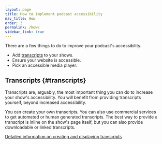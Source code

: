 ```yaml
---
layout: page
title: How to implement podcast accessibility
nav_title: How
order: 3
permalink: /how/
sidebar_link: true
---
```



There are a few things to do to improve your podcast's accessibility.

* Add [transcripts](#transcripts) to your shows.
* Ensure your website is accessible.
* Pick an accessible media player.

## Transcripts {#transcripts}

Transcripts are, arguably, the most important thing you can do to increase your show's accessibility. You will benefit from providing transcripts yourself, beyond increased accessibility. 


You can create your own transcripts. You can also use commercial services to get automated or human generated transcripts. The best way to provide a transcript is inline on the show's page itself, but you can also provide downloadable or linked transcripts.

[Detailed information on creating and displaying transcripts](https://podcast-accessibility.com/how-transcripts/)
